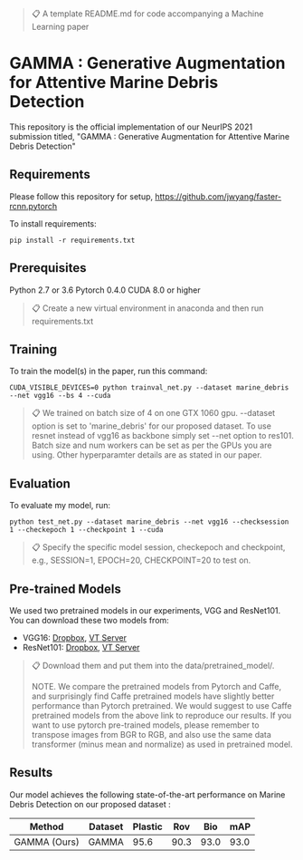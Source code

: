 >📋  A template README.md for code accompanying a Machine Learning paper

# GAMMA : Generative Augmentation for Attentive Marine Debris Detection

This repository is the official implementation of our NeurIPS 2021 submission titled, "GAMMA : Generative Augmentation for Attentive Marine Debris Detection" 

## Requirements

Please follow this repository for setup, https://github.com/jwyang/faster-rcnn.pytorch

To install requirements:

```setup
pip install -r requirements.txt
```

## Prerequisites

Python 2.7 or 3.6
Pytorch 0.4.0
CUDA 8.0 or higher

>📋  Create a new virtual environment in anaconda and then run requirements.txt

## Training

To train the model(s) in the paper, run this command:

```train
CUDA_VISIBLE_DEVICES=0 python trainval_net.py --dataset marine_debris --net vgg16 --bs 4 --cuda
```

>📋  We trained on batch size of 4 on one GTX 1060 gpu. --dataset option is set to 'marine_debris' for our proposed dataset. To use resnet instead of vgg16 as backbone simply set --net option to res101. Batch size and num workers can be set as per the GPUs you are using. Other hyperparamter details are as stated in our paper. 

## Evaluation

To evaluate my model, run:

```eval
python test_net.py --dataset marine_debris --net vgg16 --checksession 1 --checkepoch 1 --checkpoint 1 --cuda
```

>📋  Specify the specific model session, checkepoch and checkpoint, e.g., SESSION=1, EPOCH=20, CHECKPOINT=20 to test on.

## Pre-trained Models

We used two pretrained models in our experiments, VGG and ResNet101. You can download these two models from:

- VGG16: [Dropbox](https://www.dropbox.com/s/s3brpk0bdq60nyb/vgg16_caffe.pth?dl=0), [VT Server](https://filebox.ece.vt.edu/~jw2yang/faster-rcnn/pretrained-base-models/vgg16_caffe.pth)
- ResNet101: [Dropbox](https://www.dropbox.com/s/iev3tkbz5wyyuz9/resnet101_caffe.pth?dl=0), [VT Server](https://filebox.ece.vt.edu/~jw2yang/faster-rcnn/pretrained-base-models/resnet101_caffe.pth)

>📋  Download them and put them into the data/pretrained_model/. 
>
>NOTE. We compare the pretrained models from Pytorch and Caffe, and surprisingly find Caffe pretrained models have slightly better performance than Pytorch pretrained. We would suggest to use Caffe pretrained models from the above link to reproduce our results. If you want to use pytorch pre-trained models, please remember to transpose images from BGR to RGB, and also use the same data transformer (minus mean and normalize) as used in pretrained model.

## Results

Our model achieves the following state-of-the-art performance on Marine Debris Detection on our proposed dataset :

| Method         | Dataset  | Plastic |  Rov | Bio  | mAP
| -------------- |--------- | ------- |------| -----| ----
| GAMMA (Ours)   | GAMMA    | 95.6    | 90.3 | 93.0 | 93.0

